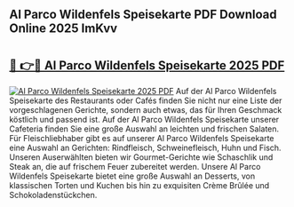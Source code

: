 ## Al Parco Wildenfels Speisekarte PDF Download Online 2025 ImKvv

# <h2><a href="http://gcd3hbg.nevu.top/?p=Al+Parco+Wildenfels+Speisekarte">🔗 👉🔴 Al Parco Wildenfels Speisekarte 2025 PDF</a></h2>

[![Al Parco Wildenfels Speisekarte 2025 PDF](https://i.imgur.com/dBaPXMq.png)](http://gcd3hbg.nevu.top/?p=Al+Parco+Wildenfels+Speisekarte)
Auf der Al Parco Wildenfels Speisekarte des Restaurants oder Cafés finden Sie nicht nur eine Liste der vorgeschlagenen Gerichte, sondern auch etwas, das für Ihren Geschmack köstlich und passend ist. Auf der Al Parco Wildenfels Speisekarte unserer Cafeteria finden Sie eine große Auswahl an leichten und frischen Salaten. Für Fleischliebhaber gibt es auf unserer Al Parco Wildenfels Speisekarte eine Auswahl an Gerichten: Rindfleisch, Schweinefleisch, Huhn und Fisch. Unseren Auserwählten bieten wir Gourmet-Gerichte wie Schaschlik und Steak an, die auf frischem Feuer zubereitet werden. Unsere Al Parco Wildenfels Speisekarte bietet eine große Auswahl an Desserts, von klassischen Torten und Kuchen bis hin zu exquisiten Crème Brûlée und Schokoladenstückchen.
